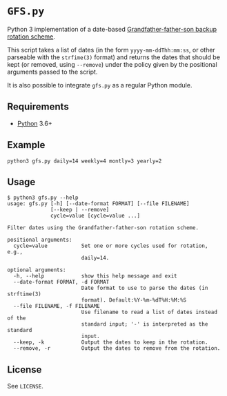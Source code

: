 `GFS.py`
========

Python 3 implementation of a date-based [Grandfather-father-son backup rotation
scheme](https://en.wikipedia.org/wiki/Backup_rotation_scheme#Grandfather-father-son).

This script takes a list of dates (in the form `yyyy-mm-ddThh:mm:ss`, or other
parseable with the `strfime(3)` format) and returns the dates that should be
kept (or removed, using `--remove`) under the policy given by the positional
arguments passed to the script.

It is also possible to integrate `gfs.py` as a regular Python module.

Requirements
------------

- [Python](https://www.python.org/) 3.6+

Example
-------

```
python3 gfs.py daily=14 weekly=4 montly=3 yearly=2
```

Usage
-----

```
$ python3 gfs.py --help
usage: gfs.py [-h] [--date-format FORMAT] [--file FILENAME]
              [--keep | --remove]
              cycle=value [cycle=value ...]

Filter dates using the Grandfather-father-son rotation scheme.

positional arguments:
  cycle=value           Set one or more cycles used for rotation, e.g.,
                        daily=14.

optional arguments:
  -h, --help            show this help message and exit
  --date-format FORMAT, -d FORMAT
                        Date format to use to parse the dates (in strftime(3)
                        format). Default:%Y-%m-%dT%H:%M:%S
  --file FILENAME, -f FILENAME
                        Use filename to read a list of dates instead of the
                        standard input; '-' is interpreted as the standard
                        input.
  --keep, -k            Output the dates to keep in the rotation.
  --remove, -r          Output the dates to remove from the rotation.
```

License
-------

See `LICENSE`.
